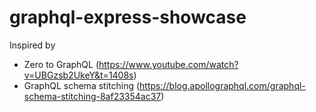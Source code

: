 # graphql-express-showcase

Inspired by 

* Zero to GraphQL (https://www.youtube.com/watch?v=UBGzsb2UkeY&t=1408s)
* GraphQL schema stitching (https://blog.apollographql.com/graphql-schema-stitching-8af23354ac37)
